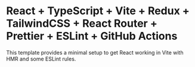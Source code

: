 # React + TypeScript + Vite + Redux + TailwindCSS + React Router + Prettier + ESLint + GitHub Actions

This template provides a minimal setup to get React working in Vite with HMR and some ESLint rules.